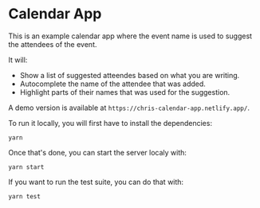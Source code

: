 # Calendar App

This is an example calendar app where the event name is used to suggest
the attendees of the event.

It will:
 - Show a list of suggested atteendes based on what you are writing.
 - Autocomplete the name of the attendee that was added.
 - Highlight parts of their names that was used for the suggestion.


A demo version is available at `https://chris-calendar-app.netlify.app/`.

To run it locally, you will first have to install the dependencies:

```shell
yarn
```

Once that's done, you can start the server localy with: 

```shell
yarn start
```

If you want to run the test suite, you can do that with: 

```shell
yarn test
```